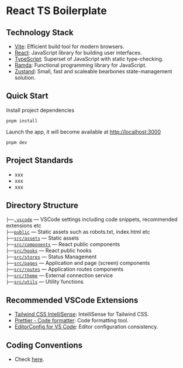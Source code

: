 # React TS Boilerplate

## Technology Stack

- [Vite](https://vitejs.dev): Efficient build tool for modern browsers.
- [React](https://reactjs.org): JavaScript library for building user interfaces.
- [TypeScript](https://www.typescriptlang.org): Superset of JavaScript with static type-checking.
- [Ramda](https://ramdajs.com/): Functional programming library for JavaScript.
- [Zustand](https://zustand-demo.pmnd.rs/): Small, fast and scaleable bearbones state-management solution.

## Quick Start

Install project dependencies

```
pnpm install
```

Launch the app, it will become available at [http://localhost:3000](http://localhost:3000/)

```
pnpm dev
```

## Project Standards

- xxx
- xxx
- xxx

## Directory Structure

`├──`[`.vscode`](.vscode) — VSCode settings including code snippets, recommended extensions etc<br>
`├──`[`public`](./public) — Static assets such as robots.txt, index.html etc<br>
`├──`[`src/assets`](./src/assets) — Static assets<br>
`├──`[`src/components`](./src/components) — React public components<br>
`├──`[`src/hooks`](./src/hooks) — React public hooks<br>
`├──`[`src/stores`](./src/stores) — Status Management<br>
`├──`[`src/pages`](./src/pages) — Application and page (screen) components<br>
`├──`[`src/routes`](./src/routes) — Application routes components<br>
`├──`[`src/theme`](./src/services) — External connection service<br>
`├──`[`src/utils`](./src/utils) — Utility functions<br>

## Recommended VSCode Extensions

- [Tailwind CSS IntelliSense](https://marketplace.visualstudio.com/items?itemName=bradlc.vscode-tailwindcss): IntelliSense for Tailwind CSS.
- [Prettier - Code formatter](https://marketplace.visualstudio.com/items?itemName=esbenp.prettier-vscode&ssr=false#overview): Code formatting tool.
- [EditorConfig for VS Code](https://marketplace.visualstudio.com/items?itemName=EditorConfig.EditorConfig): Editor configuration consistency.

## Coding Conventions

- Check [here](https://github.com/sj-distributor/react-coding-conventions).
